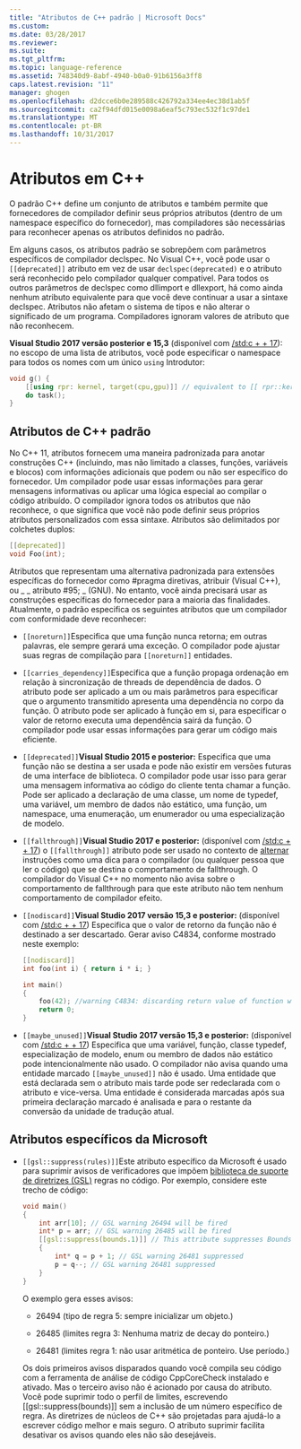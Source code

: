 ```yaml
---
title: "Atributos de C++ padrão | Microsoft Docs"
ms.custom: 
ms.date: 03/28/2017
ms.reviewer: 
ms.suite: 
ms.tgt_pltfrm: 
ms.topic: language-reference
ms.assetid: 748340d9-8abf-4940-b0a0-91b6156a3ff8
caps.latest.revision: "11"
manager: ghogen
ms.openlocfilehash: d2dcce6b0e289588c426792a334ee4ec38d1ab5f
ms.sourcegitcommit: ca2f94dfd015e0098a6eaf5c793ec532f1c97de1
ms.translationtype: MT
ms.contentlocale: pt-BR
ms.lasthandoff: 10/31/2017
---
```

# <a name="attributes-in-c"></a>Atributos em C++

O padrão C++ define um conjunto de atributos e também permite que fornecedores de compilador definir seus próprios atributos (dentro de um namespace específico do fornecedor), mas compiladores são necessárias para reconhecer apenas os atributos definidos no padrão.

Em alguns casos, os atributos padrão se sobrepõem com parâmetros específicos de compilador declspec. No Visual C++, você pode usar o `[[deprecated]]` atributo em vez de usar `declspec(deprecated)` e o atributo será reconhecido pelo compilador qualquer compatível. Para todos os outros parâmetros de declspec como dllimport e dllexport, há como ainda nenhum atributo equivalente para que você deve continuar a usar a sintaxe declspec. Atributos não afetam o sistema de tipos e não alterar o significado de um programa. Compiladores ignoram valores de atributo que não reconhecem.

**Visual Studio 2017 versão posterior e 15,3** (disponível com [/std:c + + 17](../build/reference/std-specify-language-standard-version.md)): no escopo de uma lista de atributos, você pode especificar o namespace para todos os nomes com um único `using` Introdutor:

```cpp
void g() {
    [[using rpr: kernel, target(cpu,gpu)]] // equivalent to [[ rpr::kernel, rpr::target(cpu,gpu) ]]
    do task();
}
```

## <a name="c-standard-attributes"></a>Atributos de C++ padrão

No C++ 11, atributos fornecem uma maneira padronizada para anotar construções C++ (incluindo, mas não limitado a classes, funções, variáveis e blocos) com informações adicionais que podem ou não ser específico do fornecedor. Um compilador pode usar essas informações para gerar mensagens informativas ou aplicar uma lógica especial ao compilar o código atribuído. O compilador ignora todos os atributos que não reconhece, o que significa que você não pode definir seus próprios atributos personalizados com essa sintaxe. Atributos são delimitados por colchetes duplos:

```cpp
[[deprecated]]
void Foo(int);
```

Atributos que representam uma alternativa padronizada para extensões específicas do fornecedor como #pragma diretivas, atribuir (Visual C++), ou &#95; &#95; atributo #95; &#95; (GNU). No entanto, você ainda precisará usar as construções específicas do fornecedor para a maioria das finalidades. Atualmente, o padrão especifica os seguintes atributos que um compilador com conformidade deve reconhecer:

- `[[noreturn]]`Especifica que uma função nunca retorna; em outras palavras, ele sempre gerará uma exceção. O compilador pode ajustar suas regras de compilação para `[[noreturn]]` entidades.

- `[[carries_dependency]]`Especifica que a função propaga ordenação em relação à sincronização de threads de dependência de dados. O atributo pode ser aplicado a um ou mais parâmetros para especificar que o argumento transmitido apresenta uma dependência no corpo da função. O atributo pode ser aplicado à função em si, para especificar o valor de retorno executa uma dependência sairá da função. O compilador pode usar essas informações para gerar um código mais eficiente.

- `[[deprecated]]`**Visual Studio 2015 e posterior:** Especifica que uma função não se destina a ser usada e pode não existir em versões futuras de uma interface de biblioteca. O compilador pode usar isso para gerar uma mensagem informativa ao código do cliente tenta chamar a função. Pode ser aplicado a declaração de uma classe, um nome de typedef, uma variável, um membro de dados não estático, uma função, um namespace, uma enumeração, um enumerador ou uma especialização de modelo.  

- `[[fallthrough]]`**Visual Studio 2017 e posterior:** (disponível com [/std:c + + 17](../build/reference/std-specify-language-standard-version.md)) o `[[fallthrough]]` atributo pode ser usado no contexto de [alternar](switch-statement-cpp.md) instruções como uma dica para o compilador (ou qualquer pessoa que ler o código) que se destina o comportamento de fallthrough. O compilador do Visual C++ no momento não avisa sobre o comportamento de fallthrough para que este atributo não tem nenhum comportamento de compilador efeito.

- `[[nodiscard]]`**Visual Studio 2017 versão 15,3 e posterior:** (disponível com [/std:c + + 17](../build/reference/std-specify-language-standard-version.md)) Especifica que o valor de retorno da função não é destinado a ser descartado. Gerar aviso C4834, conforme mostrado neste exemplo:

   ```cpp
   [[nodiscard]]
   int foo(int i) { return i * i; }

   int main()
   {
       foo(42); //warning C4834: discarding return value of function with 'nodiscard' attribute
       return 0;
   }
   ```

- `[[maybe_unused]]`**Visual Studio 2017 versão 15,3 e posterior:** (disponível com [/std:c + + 17](../build/reference/std-specify-language-standard-version.md)) Especifica que uma variável, função, classe typedef, especialização de modelo, enum ou membro de dados não estático pode intencionalmente não usado. O compilador não avisa quando uma entidade marcado `[[maybe_unused]]` não é usado. Uma entidade que está declarada sem o atributo mais tarde pode ser redeclarada com o atributo e vice-versa. Uma entidade é considerada marcadas após sua primeira declaração marcado é analisada e para o restante da conversão da unidade de tradução atual.

## <a name="microsoft-specific-attributes"></a>Atributos específicos da Microsoft

- `[[gsl::suppress(rules)]]`Este atributo específico da Microsoft é usado para suprimir avisos de verificadores que impõem [biblioteca de suporte de diretrizes (GSL)](https://github.com/Microsoft/GSL) regras no código. Por exemplo, considere este trecho de código:

    ```cpp
    void main()
    {
        int arr[10]; // GSL warning 26494 will be fired
        int* p = arr; // GSL warning 26485 will be fired
        [[gsl::suppress(bounds.1)]] // This attribute suppresses Bounds rule #1
        {
            int* q = p + 1; // GSL warning 26481 suppressed
            p = q--; // GSL warning 26481 suppressed
        }
    }
    ```

   O exemplo gera esses avisos:

   - 26494 (tipo de regra 5: sempre inicializar um objeto.)

   - 26485 (limites regra 3: Nenhuma matriz de decay do ponteiro.)

   - 26481 (limites regra 1: não usar aritmética de ponteiro. Use período.)

   Os dois primeiros avisos disparados quando você compila seu código com a ferramenta de análise de código CppCoreCheck instalado e ativado. Mas o terceiro aviso não é acionado por causa do atributo. Você pode suprimir todo o perfil de limites, escrevendo [[gsl::suppress(bounds)]] sem a inclusão de um número específico de regra. As diretrizes de núcleos de C++ são projetadas para ajudá-lo a escrever código melhor e mais seguro. O atributo suprimir facilita desativar os avisos quando eles não são desejáveis.
